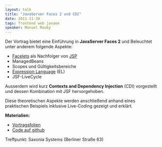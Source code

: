```yaml
---
layout: talk
title: "JavaServer Faces 2 und CDI"
date: 2011-11-30
tags: frontend web javaee
speaker: Manuel Mauky
---
```


Der Vortrag bietet eine Einführung in **JavaServer Faces 2** und Beleuchtet unter anderem folgende Aspekte:

+ [Facelets](https://en.wikipedia.org/wiki/Facelets) als Nachfolger von [JSP](https://en.wikipedia.org/wiki/JavaServer_Pages)
+ ManagedBeans
+ Scopes und Gültigkeitsbereiche
+ [Expression Language](https://en.wikipedia.org/wiki/Expression_Language) (EL)
+ JSF-LiveCycle 

Ausserdem wird kurz **Contexts and Dependency Injection** (CDI) vorgestellt und dessen Kombination mit JSF hervorgehoben.

Diese theoretischen Aspekte werden anschließend anhand eines praktischen Beispiels
inklusive Live-Coding gezeigt und erklärt.

**Materialien:**

+ [Vortragsfolien]({{site.url}}/downloads/jsf_cdi/juggr_jsf_cdi.pdf)
+ [Code auf github](https://github.com/juggr/juggr_jsf_cdi)


Treffpunkt: Saxonia Systems (Berliner Straße 63)